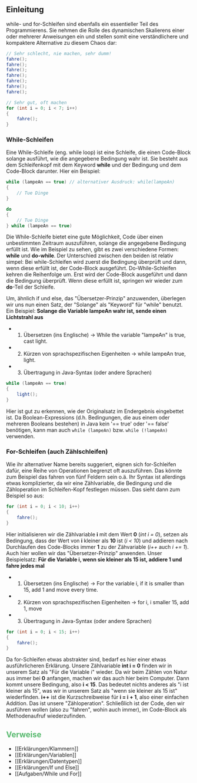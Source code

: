 ## Einleitung
while- und for-Schleifen sind ebenfalls ein essentieller Teil des Programmierens. Sie nehmen die Rolle des dynamischen Skalierens einer oder mehrerer Anweisungen ein und stellen somit eine verständlichere und kompaktere Alternative zu diesem Chaos dar:
```Java
// Sehr schlecht, nie machen, sehr dumm!
fahre();
fahre();
fahre();
fahre();
fahre();
fahre();
fahre();

// Sehr gut, oft machen
for (int i = 0; i < 7; i++)
{
	fahre();
}
```

### While-Schleifen
Eine While-Schleife (eng. while loop) ist eine Schleife, die einen Code-Block solange ausführt, wie die angegebene Bedingung wahr ist. Sie besteht aus dem Schleifenkopf mit dem Keyword **while** und der Bedingung und dem Code-Block darunter. Hier ein Beispiel:
```Java
while (lampeAn == true) // alternativer Ausdruck: while(lampeAn)
{
	// Tue Dinge
}

do
{
	// Tue Dinge
} while (lampeAn == true)
```
Die While-Schleife bietet eine gute Möglichkeit, Code über einen unbestimmten Zeitraum auszuführen, solange die angegebene Bedingung erfüllt ist. Wie im Beispiel zu sehen, gibt es zwei verschiedene Formen: **while** und **do-while**. Der Unterschied zwischen den beiden ist relativ simpel: Bei while-Schleifen wird zuerst die Bedingung überprüft und dann, wenn diese erfüllt ist, der Code-Block ausgeführt. Do-While-Schleifen kehren die Reihenfolge um. Erst wird der Code-Block ausgeführt und dann die Bedingung überprüft. Wenn diese erfüllt ist, springen wir wieder zum **do**-Teil der Schleife.

Um, ähnlich if und else, das "Übersetzer-Prinzip" anzuwenden, überlegen wir uns nun einen Satz, der "Solange" als "Keyword" für "while" benutzt. Ein Beispiel:
**Solange die Variable lampeAn wahr ist, sende einen Lichtstrahl aus**
+ 1. Übersetzen (ins Englische)
	-> While the variable "lampeAn" is true, cast light.
+ 2. Kürzen von sprachspezifischen Eigenheiten
	-> while lampeAn true, light.
+ 3. Übertragung in Java-Syntax (oder andere Sprachen)
```Java
while (lampeAn == true)
{
	light();
}
```
Hier ist gut zu erkennen, wie der Originalsatz im Endergebnis eingebettet ist. Da Boolean-Expressions (d.h. Bedingungen, die aus einem oder mehreren Booleans bestehen) in Java kein '== true' oder '== false' benötigen, kann man auch ``while (lampeAn)`` bzw. ``while (!lampeAn)`` verwenden.

### For-Schleifen (auch Zählschleifen)
Wie ihr alternativer Name bereits suggeriert, eignen sich for-Schleifen dafür, eine Reihe von Operationen begrenzt oft auszuführen. Das könnte zum Beispiel das fahren von fünf Feldern sein o.ä. Ihr Syntax ist allerdings etwas komplizierter, da wir eine Zählvariable, die Bedingung und die Zähloperation im Schleifen-Kopf festlegen müssen. Das sieht dann zum Beispiel so aus:
```Java
for (int i = 0; i < 10; i++)
{
	fahre();
}
```
Hier initialisieren wir die Zählvariable **i** mit dem Wert **0** (*int i = 0*), setzen als Bedingung, dass der Wert von **i** kleiner als **10** ist (*i < 10*) und addieren nach Durchlaufen des Code-Blocks immer **1** zu der Zähvariable (*i++* auch *i += 1*).
Auch hier wollen wir das "Übersetzer-Prinzip" anwenden. Unser Beispielsatz:
**Für die Variable i, wenn sie kleiner als 15 ist, addiere 1 und fahre jedes mal**
+ 1. Übersetzen (ins Englische)
	-> For the variable i, if it is smaller than 15, add 1 and move every time.
+ 2. Kürzen von sprachspezifischen Eigenheiten
	-> for i, i smaller 15, add 1, move
+ 3. Übertragung in Java-Syntax (oder andere Sprachen)
```Java
for (int i = 0; i < 15; i++)
{
	fahre();
}
```
Da for-Schleifen etwas abstrakter sind, bedarf es hier einer etwas ausführlicheren Erklärung.
Unsere Zählvariable **int i = 0** finden wir in unserem Satz als "Für die Variable i" wieder. Da wir beim Zählen von Natur aus immer bei **0** anfangen, machen wir das auch hier beim Computer. Dann kommt unsere Bedingung, also **i < 15**. Das bedeutet nichts anderes als "i ist kleiner als 15", was wir in unserem Satz als "wenn sie kleiner als 15 ist" wiederfinden. **i++** ist die Kurzschreibweise für **i = i + 1**, also einer einfachen Addition. Das ist unsere "Zähloperation". Schließlich ist der Code, den wir ausführen wollen (also zu "fahren", wohin auch immer), im Code-Block als Methodenaufruf wiederzufinden.

## <span style="color:#5ABA70">Verweise</span>
+ [[Erklärungen/Klammern]]
+ [[Erklärungen/Variablen]]
+ [[Erklärungen/Datentypen]]
+ [[Erklärungen/If und Else]]
+ [[Aufgaben/While und For]]
